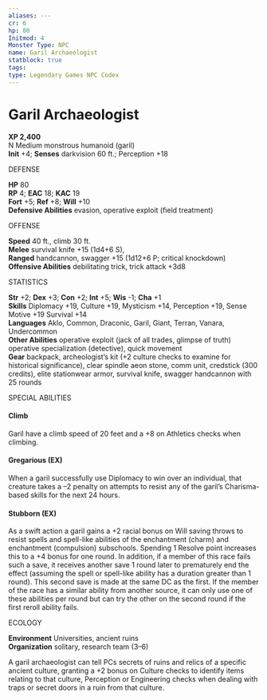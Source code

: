 ```yaml
---
aliases: ---
cr: 6
hp: 80
Initmod: 4
Monster Type: NPC
name: Garil Archaeologist
statblock: true
tags: 
type: Legendary Games NPC Codex
---
```


# Garil Archaeologist

**XP 2,400**  
N Medium monstrous humanoid (garil)  
**Init** +4; **Senses** darkvision 60 ft.; Perception +18

DEFENSE

**HP** 80  
**RP** 4; **EAC** 18; **KAC** 19  
**Fort** +5; **Ref** +8; **Will** +10  
**Defensive Abilities** evasion, operative exploit (field treatment)

OFFENSE

**Speed** 40 ft., climb 30 ft.  
**Melee** survival knife +15 (1d4+6 S),  
**Ranged** handcannon, swagger +15 (1d12+6 P; critical knockdown)  
**Offensive Abilities** debilitating trick, trick attack +3d8

STATISTICS

**Str** +2; **Dex** +3; **Con** +2; **Int** +5; **Wis** -1; **Cha** +1  
**Skills** Diplomacy +19, Culture +19, Mysticism +14, Perception +19, Sense Motive +19 Survival +14  
**Languages** Aklo, Common, Draconic, Garil, Giant, Terran, Vanara, Undercommon  
**Other Abilities** operative exploit (jack of all trades, glimpse of truth) operative specialization (detective), quick movement  
**Gear** backpack, archeologist’s kit (+2 culture checks to examine for historical significance), clear spindle aeon stone, comm unit, credstick (300 credits), elite stationwear armor, survival knife, swagger handcannon with 25 rounds

SPECIAL ABILITIES

#### Climb

Garil have a climb speed of 20 feet and a +8 on Athletics checks when climbing.

#### Gregarious (EX)

When a garil successfully use Diplomacy to win over an individual, that creature takes a –2 penalty on attempts to resist any of the garil’s Charisma\-based skills for the next 24 hours.

#### Stubborn (EX)

As a swift action a garil gains a +2 racial bonus on Will saving throws to resist spells and spell-like abilities of the enchantment (charm) and enchantment (compulsion) subschools. Spending 1 Resolve point increases this to a +4 bonus for one round. In addition, if a member of this race fails such a save, it receives another save 1 round later to prematurely end the effect (assuming the spell or spell-like ability has a duration greater than 1 round). This second save is made at the same DC as the first. If the member of the race has a similar ability from another source, it can only use one of these abilities per round but can try the other on the second round if the first reroll ability fails.

ECOLOGY

**Environment** Universities, ancient ruins  
**Organization** solitary, research team (3–6)

A garil archaeologist can tell PCs secrets of ruins and relics of a specific ancient culture, granting a +2 bonus on Culture checks to identify items relating to that culture, Perception or Engineering checks when dealing with traps or secret doors in a ruin from that culture.
